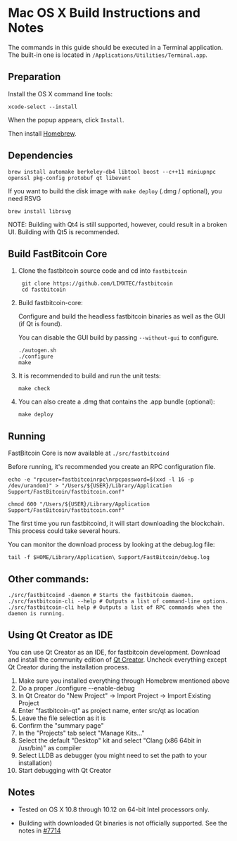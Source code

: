 Mac OS X Build Instructions and Notes
====================================
The commands in this guide should be executed in a Terminal application.
The built-in one is located in `/Applications/Utilities/Terminal.app`.

Preparation
-----------
Install the OS X command line tools:

`xcode-select --install`

When the popup appears, click `Install`.

Then install [Homebrew](https://brew.sh).

Dependencies
----------------------

    brew install automake berkeley-db4 libtool boost --c++11 miniupnpc openssl pkg-config protobuf qt libevent

If you want to build the disk image with `make deploy` (.dmg / optional), you need RSVG

    brew install librsvg

NOTE: Building with Qt4 is still supported, however, could result in a broken UI. Building with Qt5 is recommended.

Build FastBitcoin Core
------------------------

1. Clone the fastbitcoin source code and cd into `fastbitcoin`

        git clone https://github.com/LIMXTEC/fastbitcoin
        cd fastbitcoin

2.  Build fastbitcoin-core:

    Configure and build the headless fastbitcoin binaries as well as the GUI (if Qt is found).

    You can disable the GUI build by passing `--without-gui` to configure.

        ./autogen.sh
        ./configure
        make

3.  It is recommended to build and run the unit tests:

        make check

4.  You can also create a .dmg that contains the .app bundle (optional):

        make deploy

Running
-------

FastBitcoin Core is now available at `./src/fastbitcoind`

Before running, it's recommended you create an RPC configuration file.

    echo -e "rpcuser=fastbitcoinrpc\nrpcpassword=$(xxd -l 16 -p /dev/urandom)" > "/Users/${USER}/Library/Application Support/FastBitcoin/fastbitcoin.conf"

    chmod 600 "/Users/${USER}/Library/Application Support/FastBitcoin/fastbitcoin.conf"

The first time you run fastbitcoind, it will start downloading the blockchain. This process could take several hours.

You can monitor the download process by looking at the debug.log file:

    tail -f $HOME/Library/Application\ Support/FastBitcoin/debug.log

Other commands:
-------

    ./src/fastbitcoind -daemon # Starts the fastbitcoin daemon.
    ./src/fastbitcoin-cli --help # Outputs a list of command-line options.
    ./src/fastbitcoin-cli help # Outputs a list of RPC commands when the daemon is running.

Using Qt Creator as IDE
------------------------
You can use Qt Creator as an IDE, for fastbitcoin development.
Download and install the community edition of [Qt Creator](https://www.qt.io/download/).
Uncheck everything except Qt Creator during the installation process.

1. Make sure you installed everything through Homebrew mentioned above
2. Do a proper ./configure --enable-debug
3. In Qt Creator do "New Project" -> Import Project -> Import Existing Project
4. Enter "fastbitcoin-qt" as project name, enter src/qt as location
5. Leave the file selection as it is
6. Confirm the "summary page"
7. In the "Projects" tab select "Manage Kits..."
8. Select the default "Desktop" kit and select "Clang (x86 64bit in /usr/bin)" as compiler
9. Select LLDB as debugger (you might need to set the path to your installation)
10. Start debugging with Qt Creator

Notes
-----

* Tested on OS X 10.8 through 10.12 on 64-bit Intel processors only.

* Building with downloaded Qt binaries is not officially supported. See the notes in [#7714](https://github.com/fastbitcoin/fastbitcoin/issues/7714)
